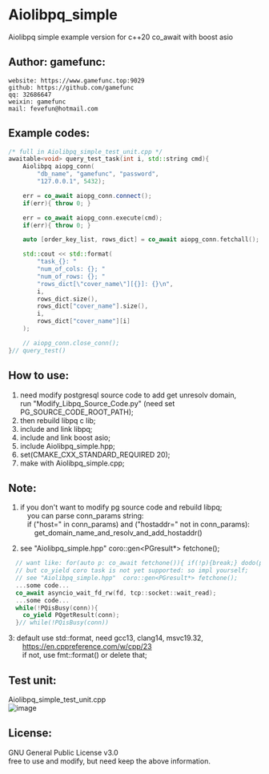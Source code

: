 Aiolibpq_simple
=======

Aiolibpq simple example version for c++20 co_await with boost asio   

Author: gamefunc:
----------------
    website: https://www.gamefunc.top:9029
    github: https://github.com/gamefunc
    qq: 32686647
    weixin: gamefunc
    mail: fevefun@hotmail.com  
    
  
Example codes:
----------------
```c++
/* full in Aiolibpq_simple_test_unit.cpp */
awaitable<void> query_test_task(int i, std::string cmd){
    Aiolibpq aiopg_conn(
        "db_name", "gamefunc", "password", 
        "127.0.0.1", 5432);

    err = co_await aiopg_conn.connect();
    if(err){ throw 0; }

    err = co_await aiopg_conn.execute(cmd);
    if(err){ throw 0; }

    auto [order_key_list, rows_dict] = co_await aiopg_conn.fetchall();

    std::cout << std::format(
        "task_{}: "
        "num_of_cols: {}; "
        "num_of_rows: {}; "
        "rows_dict[\"cover_name\"][{}]: {}\n",
        i,
        rows_dict.size(),
        rows_dict["cover_name"].size(),
        i,
        rows_dict["cover_name"][i]
    );

    // aiopg_conn.close_conn();
}// query_test()
```   
      

    
How to use:
----------------
1. need modify postgresql source code to add get unresolv domain,   
  run "Modify_Libpq_Source_Code.py" (need set PG_SOURCE_CODE_ROOT_PATH);
2. then rebuild libpq c lib;  
3. include and link libpq;  
3. include and link boost asio;  
4. include Aiolibpq_simple.hpp;
4. set(CMAKE_CXX_STANDARD_REQUIRED 20);  
5. make with Aiolibpq_simple.cpp;


Note:
----------------
1. if you don't want to modify pg source code and rebuild libpq;       
&#8195;you can parse conn_params string:     
&#8195;if ("host=" in conn_params) and ("hostaddr=" not in conn_params):       
&#8195;&#8195;get_domain_name_and_resolv_and_add_hostaddr()

2. see "Aiolibpq_simple.hpp"  coro::gen<PGresult*> fetchone();
```c++
  // want like: for(auto p: co_await fetchone()){ if(!p){break;} dodo(p); }
  // but co_yield coro task is not yet supported: so impl yourself;
  // see "Aiolibpq_simple.hpp"  coro::gen<PGresult*> fetchone();
  ...some code...
  co_await asyncio_wait_fd_rw(fd, tcp::socket::wait_read);
  ...some code...
  while(!PQisBusy(conn)){
    co_yield PQgetResult(conn);
  }// while(!PQisBusy(conn))
```  

3: default use std::format, need gcc13, clang14, msvc19.32,  
&#8195;&#8195;https://en.cppreference.com/w/cpp/23  
&#8195;&#8195;if not, use fmt::format() or delete that;


Test unit:
----------------
Aiolibpq_simple_test_unit.cpp  
![image](https://github.com/gamefunc/Aiolibpq_simple/blob/main/ws_robo_compressed.jpg)

License:
----------------
GNU General Public License v3.0  
free to use and modify, but need keep the above information.  
  

          
